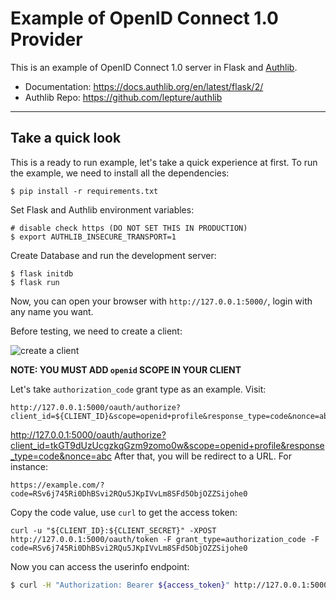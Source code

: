 # Example of OpenID Connect 1.0 Provider

This is an example of OpenID Connect 1.0 server in Flask and [Authlib](https://authlib.org/).

- Documentation: <https://docs.authlib.org/en/latest/flask/2/>
- Authlib Repo: <https://github.com/lepture/authlib>

---

## Take a quick look

This is a ready to run example, let's take a quick experience at first. To
run the example, we need to install all the dependencies:

    $ pip install -r requirements.txt

Set Flask and Authlib environment variables:

    # disable check https (DO NOT SET THIS IN PRODUCTION)
    $ export AUTHLIB_INSECURE_TRANSPORT=1

Create Database and run the development server:

    $ flask initdb
    $ flask run

Now, you can open your browser with `http://127.0.0.1:5000/`, login with any
name you want.

Before testing, we need to create a client:

![create a client](https://user-images.githubusercontent.com/290496/64176341-35888100-ce98-11e9-8395-fd4cdc029fd2.png)

**NOTE: YOU MUST ADD `openid` SCOPE IN YOUR CLIENT**

Let's take `authorization_code` grant type as an example. Visit:

```
http://127.0.0.1:5000/oauth/authorize?client_id=${CLIENT_ID}&scope=openid+profile&response_type=code&nonce=abc
```
http://127.0.0.1:5000/oauth/authorize?client_id=tkGT9dUzUcgzkqGzm9zomo0w&scope=openid+profile&response_type=code&nonce=abc
After that, you will be redirect to a URL. For instance:

```
https://example.com/?code=RSv6j745Ri0DhBSvi2RQu5JKpIVvLm8SFd5ObjOZZSijohe0
```

Copy the code value, use `curl` to get the access token:

```
curl -u "${CLIENT_ID}:${CLIENT_SECRET}" -XPOST http://127.0.0.1:5000/oauth/token -F grant_type=authorization_code -F code=RSv6j745Ri0DhBSvi2RQu5JKpIVvLm8SFd5ObjOZZSijohe0
```

Now you can access the userinfo endpoint:

```bash
$ curl -H "Authorization: Bearer ${access_token}" http://127.0.0.1:5000/oauth/userinfo
```

